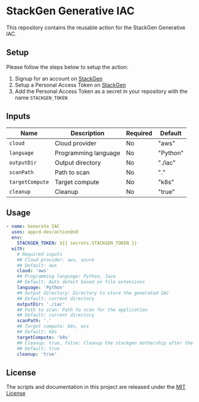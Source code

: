 # StackGen Generative IAC

This repository contains the reusable action for the StackGen Generative IAC.

## Setup

Please follow the steps below to setup the action:

1. Signup for an account on [StackGen](https://cloud.stackgen.com/)
2. Setup a Personal Access Token on [StackGen](https://cloud.stackgen.com/account-settings/pat/)
3. Add the Personal Access Token as a secret in your repository with the name `STACKGEN_TOKEN`

## Inputs

| Name         | Description                       | Required | Default   |
|--------------|-----------------------------------|----------|-----------|
| `cloud`           | Cloud provider                    | No       | "aws"     |
| `language`        | Programming language              | No       | "Python"  |
| `outputDir`       | Output directory                  | No       | "./iac"   |
| `scanPath`        | Path to scan                      | No       | "."       |
| `targetCompute`   | Target compute                    | No       | "k8s"     |
| `cleanup`         | Cleanup                           | No       | "true"    |

## Usage

```yaml
- name: Generate IAC
  uses: appcd-dev/action@v0
  env:
    STACKGEN_TOKEN: ${{ secrets.STACKGEN_TOKEN }}
  with:
    # Required inputs
    ## Cloud provider: aws, azure
    ## Default: aws
    cloud: 'aws'
    ## Programming language: Python, Java
    ## Default: Auto detect based on file extensions
    language: 'Python'
    ## Output directory: Directory to store the generated IAC
    ## Default: current directory
    outputDir: './iac'
    ## Path to scan: Path to scan for the application
    ## Default: current directory
    scanPath: '.'
    ## Target compute: k8s, ecs
    ## Default: k8s
    targetCompute: 'k8s'
    ## Cleanup: true, false: Cleanup the stackgen mothership after the action
    ## Default: true
    cleanup: 'true'
```

## License

The scripts and documentation in this project are released under the [MIT License](./LICENSE)
